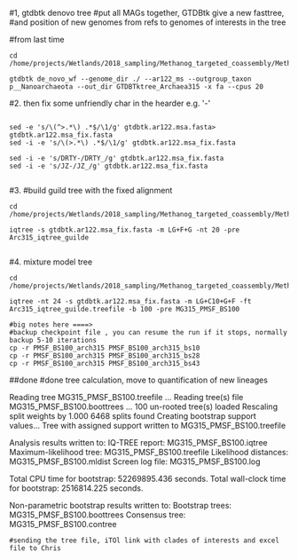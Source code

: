 #1, gtdbtk denovo tree
#put all MAGs together, GTDBtk give a new fasttree,
#and position of new genomes from refs to genomes of interests in the tree


#from last time 
```
cd /home/projects/Wetlands/2018_sampling/Methanog_targeted_coassembly/Methanogens_final_dRep_clean_db/OWC_GTDBTk_iqtree_Archaea100_update

gtdbtk de_novo_wf --genome_dir ./ --ar122_ms --outgroup_taxon p__Nanoarchaeota --out_dir GTDBTktree_Archaea315 -x fa --cpus 20

```

#2. then fix some unfriendly char in the hearder e.g. '-'
```

sed -e 's/\(^>.*\) .*$/\1/g' gtdbtk.ar122.msa.fasta> gtdbtk.ar122.msa_fix.fasta
sed -i -e 's/\(>.*\) .*$/\1/g' gtdbtk.ar122.msa_fix.fasta

sed -i -e 's/DRTY-/DRTY_/g' gtdbtk.ar122.msa_fix.fasta
sed -i -e 's/JZ-/JZ_/g' gtdbtk.ar122.msa_fix.fasta


```

#3. #build guild tree with the fixed alignment
```
cd /home/projects/Wetlands/2018_sampling/Methanog_targeted_coassembly/Methanogens_final_dRep_clean_db/OWC_GTDBTk_iqtree_Archaea100_update/PMSF_BS100_arch315

iqtree -s gtdbtk.ar122.msa_fix.fasta -m LG+F+G -nt 20 -pre Arc315_iqtree_guilde


```

#4. mixture model tree
```
cd /home/projects/Wetlands/2018_sampling/Methanog_targeted_coassembly/Methanogens_final_dRep_clean_db/OWC_GTDBTk_iqtree_Archaea100_update/PMSF_BS100_arch315

iqtree -nt 24 -s gtdbtk.ar122.msa_fix.fasta -m LG+C10+G+F -ft Arc315_iqtree_guilde.treefile -b 100 -pre MG315_PMSF_BS100

#big notes here ====>
#backup checkpoint file , you can resume the run if it stops, normally backup 5-10 iterations
cp -r PMSF_BS100_arch315 PMSF_BS100_arch315_bs10
cp -r PMSF_BS100_arch315 PMSF_BS100_arch315_bs28
cp -r PMSF_BS100_arch315 PMSF_BS100_arch315_bs43
```

##done #done tree calculation, move to quantification of new lineages

Reading tree MG315_PMSF_BS100.treefile ...
Reading tree(s) file MG315_PMSF_BS100.boottrees ...
100 un-rooted tree(s) loaded
Rescaling split weights by 1.000
6468 splits found
Creating bootstrap support values...
Tree with assigned support written to MG315_PMSF_BS100.treefile

Analysis results written to:
  IQ-TREE report:                MG315_PMSF_BS100.iqtree
  Maximum-likelihood tree:       MG315_PMSF_BS100.treefile
  Likelihood distances:          MG315_PMSF_BS100.mldist
  Screen log file:               MG315_PMSF_BS100.log

Total CPU time for bootstrap: 52269895.436 seconds.
Total wall-clock time for bootstrap: 2516814.225 seconds.

Non-parametric bootstrap results written to:
Bootstrap trees:          MG315_PMSF_BS100.boottrees
  Consensus tree:           MG315_PMSF_BS100.contree
  ```
#sending the tree file, iTOl link with clades of interests and excel file to Chris


```
